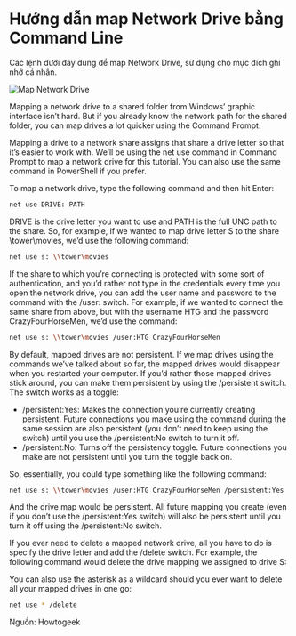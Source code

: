 # Hướng dẫn map Network Drive bằng Command Line

Các lệnh dưới đây dùng để map Network Drive, sử dụng cho mục đích ghi nhớ cá nhân.

![Map Network Drive](/assets/images/map-network-drive.jpg)

Mapping a network drive to a shared folder from Windows’ graphic interface isn’t hard. But if you already know the network path for the shared folder, you can map drives a lot quicker using the Command Prompt.

Mapping a drive to a network share assigns that share a drive letter so that it’s easier to work with. We’ll be using the net use command in Command Prompt to map a network drive for this tutorial. You can also use the same command in PowerShell if you prefer.

To map a network drive, type the following command and then hit Enter:

```bash
net use DRIVE: PATH
```

DRIVE is the drive letter you want to use and PATH is the full UNC path to the share. So, for example, if we wanted to map drive letter S to the share \\tower\movies, we’d use the following command:

```bash
net use s: \\tower\movies
```

If the share to which you’re connecting is protected with some sort of authentication, and you’d rather not type in the credentials every time you open the network drive, you can add the user name and password to the command with the /user: switch. For example, if we wanted to connect the same share from above, but with the username HTG and the password CrazyFourHorseMen, we’d use the command:

```bash
net use s: \\tower\movies /user:HTG CrazyFourHorseMen
```

By default, mapped drives are not persistent. If we map drives using the commands we’ve talked about so far, the mapped drives would disappear when you restarted your computer. If you’d rather those mapped drives stick around, you can make them persistent by using the /persistent switch. The switch works as a toggle:

* /persistent:Yes: Makes the connection you’re currently creating persistent. Future connections you make using the command during the same session are also persistent (you don’t need to keep using the switch) until you use the /persistent:No switch to turn it off.
* /persistent:No: Turns off the persistency toggle. Future connections you make are not persistent until you turn the toggle back on.

So, essentially, you could type something like the following command:

```bash
net use s: \\tower\movies /user:HTG CrazyFourHorseMen /persistent:Yes
```
And the drive map would be persistent. All future mapping you create (even if you don’t use the /persistent:Yes switch) will also be persistent until you turn it off using the /persistent:No switch.

If you ever need to delete a mapped network drive, all you have to do is specify the drive letter and add the /delete switch. For example, the following command would delete the drive mapping we assigned to drive S:

You can also use the asterisk as a wildcard should you ever want to delete all your mapped drives in one go:

```bash
net use * /delete
```

Nguồn: Howtogeek

